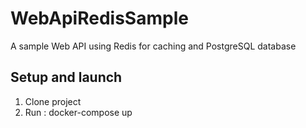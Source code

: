 # WebApiRedisSample
A sample Web API  using Redis for caching and PostgreSQL database

## Setup and launch
1. Clone project
2. Run : docker-compose up
